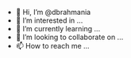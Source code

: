 - 👋 Hi, I’m @dbrahmania
- 👀 I’m interested in ...
- 🌱 I’m currently learning ...
- 💞️ I’m looking to collaborate on ...
- 📫 How to reach me ...

<!---
dbrahmania/dbrahmania is a ✨ special ✨ repository because its `README.md` (this file) appears on your GitHub profile.
You can click the Preview link to take a look at your changes.
--->
